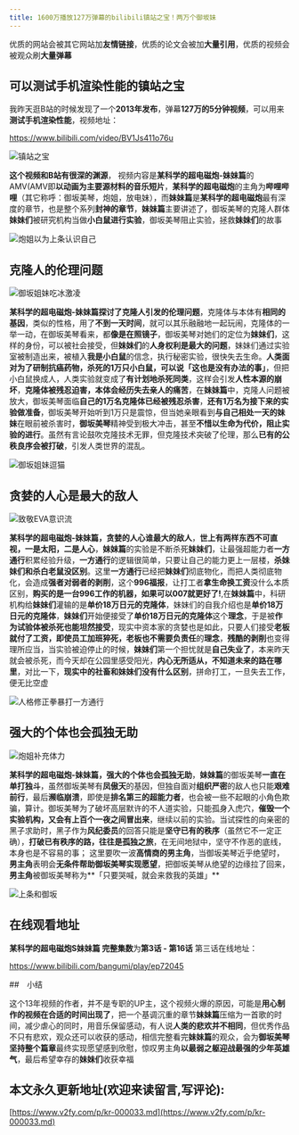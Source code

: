 ```yaml
---
title: 1600万播放127万弹幕的bilibili镇站之宝！两万个御坂妹
---
```


优质的网站会被其它网站加**友情链接**，优质的论文会被加**大量引用**，优质的视频会被观众刷**大量弹幕**

## 可以测试手机渲染性能的镇站之宝

我昨天逛B站的时候发现了一个**2013年发布**，弹幕**127万的5分钟视频**，可以用来**测试手机渲染性能**，视频地址：

https://www.bilibili.com/video/BV1Js411o76u

![镇站之宝](https://www.v2fy.com/asset/0i/127w.png)

**这个视频和B站有很深的渊源**， 视频内容是**某科学的超电磁炮-妹妹篇**的 AMV(AMV即**以动画为主要源材料的音乐短片**，**某科学的超电磁炮**的主角为**哔哩哔哩**（其它称呼：御坂美琴，炮姐，放电妹），而**妹妹篇**是**某科学的超电磁炮**最有深度的章节，也是整个系列**封神的章节**，**妹妹篇**主要讲述了，御坂美琴的克隆人群体**妹妹们**被研究机构当做**小白鼠进行实验**，御坂美琴阻止实验，拯救**妹妹们**的故事

![炮姐以为上条认识自己](https://www.v2fy.com/asset/0i/bi.png)

## 克隆人的伦理问题

![御坂姐妹吃冰激凌](https://www.v2fy.com/asset/0i/bili-sisite.png)



**某科学的超电磁炮-妹妹篇探讨了克隆人引发的伦理问题**，克隆体与本体有**相同的基因**，类似的性格，用了**不到一天时间**，就可以其乐融融地一起玩闹，克隆体的一举一动，在御坂美琴看来，都**像是在照镜子**，御坂美琴对她们的定位为**妹妹们**，这样的身份，可以被社会接受，但**妹妹们**的**人身权利是最大的问题**，妹妹们通过实验室被制造出来，被植入**我是小白鼠**的信念，执行秘密实验，很快失去生命。**人类面对为了研制抗癌药物，杀死的1万只小白鼠，可以说「这也是没有办法的事」**，但把小白鼠换成人，人类实验就变成了**有计划地杀死同类**，这样会引发**人性本源的崩坏**，**克隆体被残忍迫害，本体会经历失去亲人的痛苦**，在**妹妹篇**中，克隆人问题被放大，御坂美琴面临**自己的1万名克隆体已经被残忍杀害**，**还有1万名为接下来的实验做准备**，御坂美琴开始听到1万只是震惊，但当她亲眼看到**与自己相处一天的妹妹**在眼前被杀害时，**御坂美琴**精神受到极大冲击，甚至**不惜以生命为代价，阻止实验的进行**。虽然有言论鼓吹克隆技术无罪，但克隆技术突破了伦理，那么**已有的公秩良序会被打破**，引发人类世界的混乱。

![御坂姐妹逗猫](https://www.v2fy.com/asset/0i/bili-cat.png)

## 贪婪的人心是最大的敌人

![致敬EVA意识流](https://www.v2fy.com/asset/0i/bili-lingboli.png)

**某科学的超电磁炮-妹妹篇，贪婪的人心谁最大的敌人**，**世上有两样东西不可直视，一是太阳，二是人心**，**妹妹篇**的实验是不断杀死**妹妹们**，让最强超能力者**一方通行**积累经验升级，**一方通行**的逻辑很简单，只要让自己的能力更上一层楼，**杀妹妹们和杀白老鼠没区别**。这里**一方通行**已经把**妹妹们**彻底物化，而把人类彻底物化，会造成**强者对弱者的剥削**，这个**996福报**，让打工者**拿生命换工资**没什么本质区别，**购买的是一台996工作的机器，如果可以007就更好了!**,在**妹妹篇**中，科研机构给**妹妹们**灌输的是**单价18万日元的克隆体**，妹妹们的自我介绍也是**单价18万日元的克隆体**，**妹妹们**开始便接受了**单价18万日元的克隆体**这个**理念**，于是被**作为试验体被杀死也能坦然接受**，现实中资本家的贪婪也是如此，只要人们接受**老板就付了工资，即使员工加班猝死，老板也不需要负责任**的**理念**，**残酷的剥削**也变得理所应当，当实验被迫停止的时候，**妹妹们**第一个担忧就是**自己失业了**，本来昨天就会被杀死，而今天却在公园里感受阳光，**内心无所适从，不知道未来的路在哪里**，对比一下，**现实中的社畜和妹妹们没有什么区别**，拼命打工，一旦失去工作，便无比空虚

![人格修正拳暴打一方通行](https://www.v2fy.com/asset/0i/shangtiao-yifang.png)



## 强大的个体也会孤独无助

![炮姐补充体力](https://www.v2fy.com/asset/0i/bi-02.png)

**某科学的超电磁炮-妹妹篇，强大的个体也会孤独无助**，**妹妹篇**的御坂美琴**一直在单打独斗**，虽然御坂美琴有**凤傲天**的基因，但独自面对**组织严密**的敌人也只能**艰难前行**，最后**濒临崩溃**，即使是**排名第三的超能力者**，也会被一些不起眼的小角色欺骗，算计。御坂美琴为了破坏高层默许的不人道实验，只能孤身入虎穴，**催毁一个实验机构，又会有上百个一夜之间冒出来**，继续以前的实验。当试探性的向亲密的黑子求助时，黑子作为**风纪委员**的回答只能是**坚守已有的秩序**（虽然它不一定正确），**打破已有秩序的路，往往是孤独之旅**，在无间地狱中，坚守不作恶的底线，本身也是不容易的事； 这里要吹一波**高情商的男主角**，当御坂美琴近乎绝望时，**男主角**表明会**无条件帮助御坂美琴实现愿望**，把御坂美琴从绝望的边缘拉了回来，**男主角**被御坂美琴称为**「只要哭喊，就会来救我的英雄」**

![上条和御坂](https://www.v2fy.com/asset/0i/xizhen.png)

## 在线观看地址

**某科学的超电磁炮S妹妹篇 完整集数**为**第3话 - 第16话**  第三话在线地址：

https://www.bilibili.com/bangumi/play/ep72045

##　小结

这个13年视频的作者，并不是专职的UP主，这个视频火爆的原因，可能是**用心制作的视频在合适的时间出现了**，把一个基调沉重的章节**妹妹篇**压缩为一首歌的时间，减少虐心的同时，用音乐保留感动，有人说**人类的悲欢并不相同**，但优秀作品不只有悲欢，观众还可以收获的感动，相信完整看完**妹妹篇**的观众，会为**御坂美琴坚持整个篇章**最终实现愿望感到欣慰，惊叹男主角**以最弱之躯迎战最强的少年英雄气**，最后希望幸存的**妹妹们**收获幸福


## 本文永久更新地址(欢迎来读留言,写评论):

[https://www.v2fy.com/p/kr-000033.md](https://www.v2fy.com/p/kr-000033.md)
